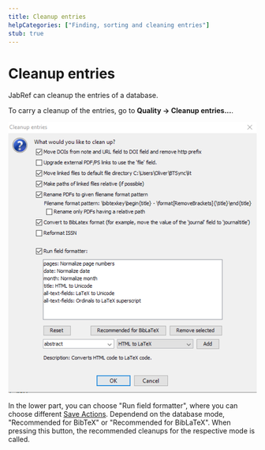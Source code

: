 ```yaml
---
title: Cleanup entries
helpCategories: ["Finding, sorting and cleaning entries"]
stub: true
---
```


# Cleanup entries

JabRef can cleanup the entries of a database.

To carry a cleanup of the entries, go to **Quality -&gt; Cleanup entries...**.

![Screenshot for Cleanup Entries](./images/CleanupEntries.png)

In the lower part, you can choose "Run field formatter", where you can choose different [Save Actions](SaveActions).
Dependend on the database mode, "Recommended for BibTeX" or "Recommended for BibLaTeX".
When pressing this button, the recommended cleanups for the respective mode is called.
